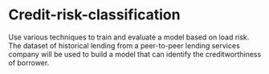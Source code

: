 # Credit-risk-classification
Use various techniques to train and evaluate a model based on load risk. The dataset of historical lending from a peer-to-peer lending services company will be used to build a model that can identify the creditworthiness of borrower.
